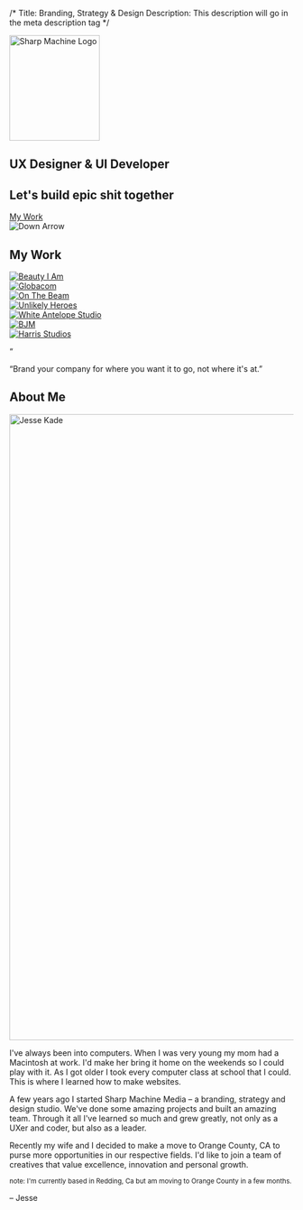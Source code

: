 /*
Title: Branding, Strategy &amp; Design
Description: This description will go in the meta description tag
*/

<!-- jumbotron -->
<section class="jumbotron text-center">
	<img src="themes/smm/img/logo_no_name.svg" class="logo" alt="Sharp Machine Logo" width="160px" height="187px">
	<h1 class="title">UX Designer <span class="ampersand">&amp;</span> UI Developer</h1>
	<h2 class="hidden-xs">Let's build epic shit together</h2>
	<div class="jumbo-call">
		<a href="#recent-work" class="btn btn-cream btn-lg" role="button">My Work</a>
	</div>
	<div class="down-arrow"><img src="themes/smm/img/down-arrow.svg" alt="Down Arrow"></div>
</section>

<!-- My Work -->
<div id="recent-work" class="anchor"></div>
<section id="work">
	<div class="container">
		<h2 class="headline text-center">My Work</h2>
		<div class="row">
			<div class="col-sm-6 col-md-3 work-piece">
				<a href="work/beauty-i-am">
					<img src="themes/smm/img/project-assets/bia/bia-sm.jpg" class="img-responsive" alt="Beauty I Am">
				</a>
			</div>
			<div class="col-sm-6 col-md-3 work-piece">
				<a href="work/globacom">
					<img src="themes/smm/img/project-assets/globacom/globacom-sm.jpg" class="img-responsive" alt="Globacom">
				</a>
			</div>
			<div class="col-sm-6 col-md-3 work-piece">
				<a href="work/on-the-beam">
					<img src="themes/smm/img/project-assets/otb/otb-sm.jpg" class="img-responsive" alt="On The Beam">
				</a>
			</div>
			<div class="col-sm-6 col-md-3 work-piece">
				<a href="work/unlikely-heroes">
					<img src="themes/smm/img/project-assets/uh/uh-sm.jpg" class="img-responsive" alt="Unlikely Heroes">
				</a>
			</div>
			<div class="col-sm-6 col-md-3 work-piece">
				<a href="work/white-antelope">
					<img src="themes/smm/img/project-assets/was/was-sm.jpg" class="img-responsive" alt="White Antelope Studio">
				</a>
			</div>
			<div class="col-sm-6 col-md-3 work-piece">
				<a href="work/bjm">
					<img src="themes/smm/img/project-assets/bjm/bjm-sm.jpg" class="img-responsive" alt="BJM">
				</a>
			</div>
			<div class="col-sm-6 col-md-3 work-piece hidden">
				<a href="work/harris-studios">
					<img src="themes/smm/img/project-assets/harris-studios/harris-sm.jpg" class="img-responsive" alt="Harris Studios">
				</a>
			</div>
		</div>
	</div>
</section>

<!-- Belief #1 -->
<div class="well well-lg">
	<div class="diamond">
		<div class="diamond-border">
			<p>&#8220;</p>
		</div>
	</div>
	<div class="container">
		<p class="lead">&#8220;Brand your company for where you want it to go, not where it's at.&#8221;</p>
		<div class="accent"></div>
	</div>
</div>

<!-- About Me -->
<div id="what-we-do" class="anchor"></div>
<section id="services">
	<div class="container">
		<h2 class="headline text-center">About Me</h2>
		<div class="row">
			<div class="col-md-4 col-md-offset-1">
				<img src="themes/smm/img/jesse.jpg" class="img-responsive" alt="Jesse Kade" width="1110" height="1110">
			</div>
			<div class="col-sm-6">
				<p>I've always been into computers. When I was very young my mom had a Macintosh at work. I'd make her bring it home on the weekends so I could play with it. As I got older I took every computer class at school that I could. This is where I learned how to make websites.</p>
				<p>A few years ago I started Sharp Machine Media – a branding, strategy and design studio. We've done some amazing projects and built an amazing team. Through it all I've learned so much and grew greatly, not only as a UXer and coder, but also as a leader.</p>
				<p>Recently my wife and I decided to make a move to Orange County, CA to purse more opportunities in our respective fields. I'd like to join a team of creatives that value excellence, innovation and personal growth.</p>
				<p><small>note: I'm currently based in Redding, Ca but am moving to Orange County in a few months.</small></p>
				<p>– Jesse</p>
			</div>
		</div>
	</div>
</section>
